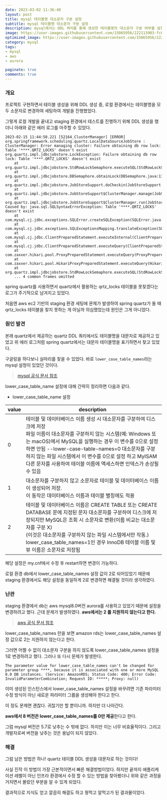 ```yaml
---
date: 2023-03-02 11:36:40
layout: post
title: mysql 테이블명 대소문자 구분 설정
subtitle: mysql 테이블명 대소문자 구분 설정
description: mysql에서는 DDL 쿼리를 통해 생성한 테이블명의 대소문자 구분 여부를 설정값으로 관리하고 있다.
image: https://user-images.githubusercontent.com/15065956/222113903-fc670672-571e-4b09-82f0-05540fc2b86d.png
optimized_image: https://user-images.githubusercontent.com/15065956/222113903-fc670672-571e-4b09-82f0-05540fc2b86d.png
category: mysql
tags:
- mysql
- aws
- aurora

paginate: true
comments: true
---
```


### 개요

프로젝트 구현하면서 테이블 생성을 위해 DDL 생성 중, 로컬 환경에서는 테이블명을 모두 소문자로 변경하여 세팅하여 개발을 진행했었다.

그렇게 로컬 개발을 끝내고 staging 환경에서 테스트를 진행하기 위해 DDL 생성을 했더니 아래와 같은 에러 로그를 마주할 수 있었다.

```log
2023-02-15 11:44:50.221 [52164_ClusterManager] [ERROR] org.springframework.scheduling.quartz.LocalDataSourceJobStore : ClusterManager: Error managing cluster: Failure obtaining db row lock: Table '****.QRTZ_LOCKS' doesn't exist
org.quartz.impl.jdbcjobstore.LockException: Failure obtaining db row lock: Table '****.QRTZ_LOCKS' doesn't exist
	at org.quartz.impl.jdbcjobstore.StdRowLockSemaphore.executeSQL(StdRowLockSemaphore.java:184)
	at org.quartz.impl.jdbcjobstore.DBSemaphore.obtainLock(DBSemaphore.java:113)
	at org.quartz.impl.jdbcjobstore.JobStoreSupport.doCheckin(JobStoreSupport.java:3335)
	at org.quartz.impl.jdbcjobstore.JobStoreSupport$ClusterManager.manage(JobStoreSupport.java:3935)
	at org.quartz.impl.jdbcjobstore.JobStoreSupport$ClusterManager.run(JobStoreSupport.java:3972)
Caused by: java.sql.SQLSyntaxErrorException: Table '****.QRTZ_LOCKS' doesn't exist
	at com.mysql.cj.jdbc.exceptions.SQLError.createSQLException(SQLError.java:120)
	at com.mysql.cj.jdbc.exceptions.SQLExceptionsMapping.translateException(SQLExceptionsMapping.java:122)
	at com.mysql.cj.jdbc.ClientPreparedStatement.executeInternal(ClientPreparedStatement.java:916)
	at com.mysql.cj.jdbc.ClientPreparedStatement.executeQuery(ClientPreparedStatement.java:972)
	at com.zaxxer.hikari.pool.ProxyPreparedStatement.executeQuery(ProxyPreparedStatement.java:52)
	at com.zaxxer.hikari.pool.HikariProxyPreparedStatement.executeQuery(HikariProxyPreparedStatement.java)
	at org.quartz.impl.jdbcjobstore.StdRowLockSemaphore.executeSQL(StdRowLockSemaphore.java:123)
	... 4 common frames omitted
```

spring quartz를 사용하면서 quartz에서 활용하는 qrtz_locks 테이블을 못찾겠다는 로그가 주기적으로 남겨지고 있었다.

처음엔 aws ec2 기반의 staging 환경 세팅에 문제가 발생하여 spring quartz가 돌 때 qrtz_locks 테이블을 찾지 못하는 게 아닐까 의심했었는데
원인은 그게 아니었다.

### 원인 발견

본래 quartz에서 제공하는 quartz DDL 쿼리에서도 테이블명을 대문자로 제공하고 있었고 위 에러 로그처럼 spring quartz에서는 대문자 테이블명을 표기하면서 찾고 있었다.

구글링을 하다보니 실마리를 찾을 수 있었다. 바로 `lower_case_table_names`라는 mysql 설정이 있었던 것이다.

> [mysql 공식 문서 참조](https://dev.mysql.com/doc/refman/8.0/en/identifier-case-sensitivity.html)

lower_case_table_name 설정에 대해 간략히 정리하면 다음과 같다.

* lower_case_table_name 설정

<table>
  <thead>
    <tr>
      <th>value</th>
      <th>description</th>
    </tr>
  </thead>
  <tbody>
    <tr>
      <td>0</td>
      <td>테이블 및 데이터베이스 이름 생성 시 대소문자를 구분하여 디스크에 저장<br>파일 이름이 대소문자를 구분하지 않는 시스템(예: Windows 또는 macOS)에서 MySQL을 실행하는 경우 이 변수를 0으로 설정하면 안됨 --lower-case-table-names=0 대소문자를 구분하지 않는 파일 시스템에서 이 변수를 0으로 설정 하고 MyISAM다른 문자를 사용하여 테이블 이름에 액세스하면 인덱스가 손상될 수 있음</td>
    </tr>
    <tr>
      <td>1</td>
      <td>대소문자를 구분하지 않고 소문자로 테이블 및 데이터베이스 이름이 생성되어 저장. <br> 이 동작은 데이터베이스 이름과 테이블 별칭에도 적용</td>
    </tr>
    <tr>
      <td>2</td>
      <td>테이블 및 데이터베이스 이름은 CREATE TABLE 또는 CREATE DATABASE 문에 지정된 문자 대소문자를 구분하여 디스크에 저장되지만 MySQL은 조회 시 소문자로 변환(이름 비교는 대소문자를 구분 X)<br> (이것은 대소문자를 구분하지 않는 파일 시스템에서만 작동.)<br>lower_case_table_names=1인 경우 InnoDB 테이블 이름 및 뷰 이름은 소문자로 저장됨</td>
    </tr>
  </tbody>
</table>

해당 설정은 my.cnf에서 수정 후 restart하면 변경이 가능하다.

로컬 환경 db에서 lower_case_table_names 설정 값이 2로 되어있었기 때문에 staging 환경에서도 해당 설정을 동일하게 2로 변경하면 해결될 것이라 생각하였다.

### 난관

staging 환경에서 db는 aws mysql8.0버전 aurora를 사용하고 있었기 때문에 설정을 변경하려고 했다. 근데 문제가 발생하였다. **aws에서는 2 를 지원하지 않는다고 한다.**

> [aws 공식 문서 참조](https://docs.aws.amazon.com/ko_kr/AmazonRDS/latest/UserGuide/MySQL.KnownIssuesAndLimitations.html)

lower_case_table_names 란을 보면 amazon rds는 lower_case_table_names 설정 값으로 2는 지원하지 않는다고 한다.

그러면 어쩔 수 없이 대소문자 구분을 하지 않도록 lower_case_table_names 설정을 1로 변경하려고 했다. 그러나 또 다시 문제가 발생한다.

```log
The parameter value for lower_case_table_names can't be changed for parameter group ****, because it is associated with one or more MySQL 8.0 DB instances. (Service: AmazonRDS; Status Code: 400; Error Code: InvalidParameterCombination; Request ID: *****; Proxy: null)
```

이미 생성된 인스턴스에서 lower_case_table_names 설정을 바꾸려면 기존 파라미터 수정 방식이 아닌 새로운 파라미터 그룹을 생성해야 한다고 한다.

이 정도 문제면 괜찮다. 귀찮기만 할 뿐이니까. 하지만 더 나아간다.

**aws에서 8 버전은 lower_case_table_names를 0만 제공**한다고 한다.

그럼 mysql 버전은 5.7로 낮추는 수 밖에 없다. 하지만 이는 너무 비효율적이다. 그리고 개발자로써 버전을 낮추는 것은 용납이 되지 않았다.

### 해결

그럼 남은 방법은 하나! quartz 테이블 DDL 생성을 대문자로 하는 것이다!

사실 진작 이 방법이 가장 근본적이면서 빠른 해결방법이었다. 하지만 끝까지 애플리케이션 레벨이 아닌 인프라 환경에서 수정 할 수 있는 방법을 찾아봤더니 위와 같은 과정을 거치면서 몰랐던 부분을 알 수 있게 되었다.

결과적으로 지식도 얻고 깔끔히 해결도 하고 꿩먹고 알먹고가 된 결과물이었다.







